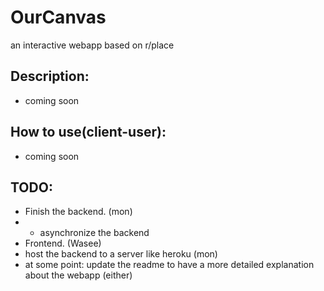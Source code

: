 # OurCanvas
 an interactive webapp based on r/place

## Description:
- coming soon

## How to use(client-user):
- coming soon

## TODO:
- Finish the backend. (mon)
- - asynchronize the backend
- Frontend. (Wasee)
- host the backend to a server like heroku (mon)
- at some point: update the readme to have a more detailed explanation about the webapp (either)
